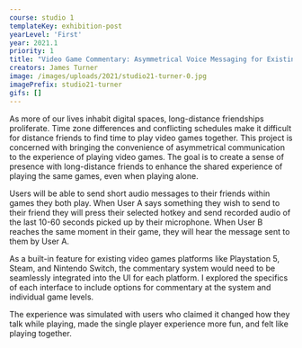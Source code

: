 ```yaml
---
course: studio 1
templateKey: exhibition-post
yearLevel: 'First'
year: 2021.1
priority: 1
title: "Video Game Commentary: Asymmetrical Voice Messaging for Existing Video Game Platforms"
creators: James Turner
image: /images/uploads/2021/studio21-turner-0.jpg
imagePrefix: studio21-turner
gifs: []
---
```


As more of our lives inhabit digital spaces, long-distance friendships proliferate. Time zone differences and conflicting schedules make it difficult for distance friends to find time to play video games together. This project is concerned with bringing the convenience of asymmetrical communication to the experience of playing video games. The goal is to create a sense of presence with long-distance friends to enhance the shared experience of playing the same games, even when playing alone.

Users will be able to send short audio messages to their friends within games they both play. When User A says something they wish to send to their friend they will press their selected hotkey and send recorded audio of the last 10-60 seconds picked up by their microphone. When User B reaches the same moment in their game, they will hear the message sent to them by User A.

As a built-in feature for existing video games platforms like Playstation 5, Steam, and Nintendo Switch, the commentary system would need to be seamlessly integrated into the UI for each platform. I explored the specifics of each interface to include options for commentary at the system and individual game levels.

The experience was simulated with users who claimed it changed how they talk while playing, made the single player experience more fun, and felt like playing together.
